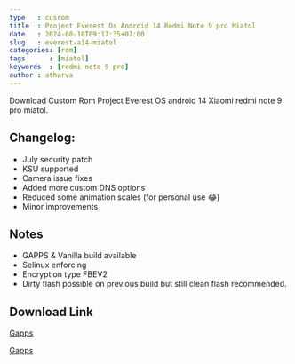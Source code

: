 ```yaml
---
type   : cusrom
title  : Project Everest Os Android 14 Redmi Note 9 pro Miatol
date   : 2024-08-18T09:17:35+07:00
slug   : everest-a14-miatol
categories: [rom]
tags      : [miatol]
keywords  : [redmi note 9 pro]
author : atharva
---
```


Download Custom Rom Project Everest OS android 14 Xiaomi redmi note 9 pro miatol.


## Changelog:
- July security patch
- KSU supported
- Camera issue fixes
- Added more custom DNS options
- Reduced some animation scales (for personal use 😂)
- Minor improvements

## Notes
- GAPPS & Vanilla build available
- Selinux enforcing
- Encryption type FBEV2
- Dirty flash possible on previous build but still clean flash recommended.

## Download Link
[Gapps](https://pixeldrain.com/u/wovYWq95)

[Gapps](https://pixeldrain.com/u/LKUN5Sod)

